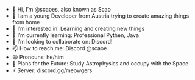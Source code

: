 - 👋 Hi, I’m @scaoes, also known as Scao
- 🍃 I am a young Developer from Austria trying to create amazing things from home
- 👀 I’m interested in: Learning and creating new things
- 🌱 I’m currently learning: Professional Pythen, Java
- 💞️ I’m looking to collaborate on: Discord!
- 📫 How to reach me: Discord @scaoe
- 😄 Pronouns: he/him
- 💎 Plans for the Future: Study Astrophysics and occupy with the Space
- ⚡ Server: discord.gg/meowgers
